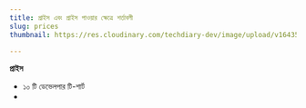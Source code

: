 ```yaml
---
title: প্রাইস এবং প্রাইস পাওয়ার ক্ষেত্রে শর্তাবলী
slug: prices
thumbnail: https://res.cloudinary.com/techdiary-dev/image/upload/v1643555086/static-pages-assets/Screenshot_37_eegwar.png

---
```

**প্রাইস**

* ১০ টি ডেভেলপার টি-শার্ট
* 